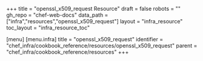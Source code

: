 +++
title = "openssl_x509_request Resource"
draft = false
robots = ""
gh_repo = "chef-web-docs"
data_path = ["infra","resources","openssl_x509_request"]
layout = "infra_resource"
toc_layout = "infra_resource_toc"

[menu]
  [menu.infra]
    title = "openssl_x509_request"
    identifier = "chef_infra/cookbook_reference/resources/openssl_x509_request"
    parent = "chef_infra/cookbook_reference/resources"
+++

<!-- The contents of this page are automatically generated from the openssl_x509_request.yaml file in the data directory. -->
<!-- To suggest a change, edit the https://github.com/chef/chef/blob/main/lib/chef/resource/openssl_x509_request.rb file
      and submit a pull request to the https://github.com/chef/chef repository. -->
